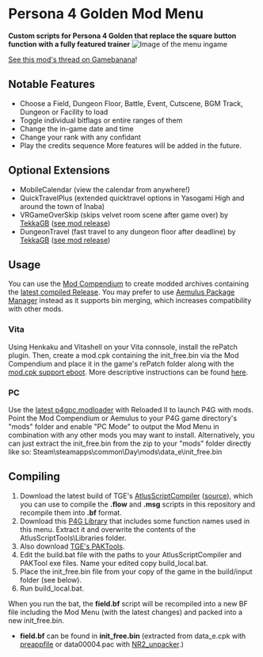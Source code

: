 # Persona 4 Golden Mod Menu
**Custom scripts for Persona 4 Golden that replace the square button function with a fully featured trainer**
![Image of the menu ingame](https://i.imgur.com/oW0nm48.png)

[See this mod's thread on Gamebanana](https://gamebanana.com/gamefiles/13256)!
## Notable Features
- Choose a Field, Dungeon Floor, Battle, Event, Cutscene, BGM Track, Dungeon or Facility to load
- Toggle individual bitflags or entire ranges of them
- Change the in-game date and time
- Change your rank with any confidant
- Play the credits sequence
More features will be added in the future.
## Optional Extensions
- MobileCalendar (view the calendar from anywhere!)
- QuickTravelPlus (extended quicktravel options in Yasogami High and around the town of Inaba)
- VRGameOverSkip (skips velvet room scene after game over) by [TekkaGB](https://github.com/TekkaGB) ([see mod release](https://gamebanana.com/gamefiles/13301))
- DungeonTravel (fast travel to any dungeon floor after deadline) by [TekkaGB](https://github.com/TekkaGB) ([see mod release](https://gamebanana.com/gamefiles/13356))
## Usage
You can use the [Mod Compendium](https://amicitia.github.io/post/modcompendium) to create modded archives containing the [latest compiled Release](https://github.com/ShrineFox/Persona-4-Golden-Mod-Menu/releases).
You may prefer to use [Aemulus Package Manager](https://gamebanana.com/tools/6878) instead as it supports bin merging, which increases compatibility with other mods.
### Vita
Using Henkaku and Vitashell on your Vita connsole, install the rePatch plugin. Then, create a mod.cpk containing the init_free.bin via the Mod Compendium and place it in the game's rePatch folder along with the [mod.cpk support eboot](https://amicitia.github.io/post/p4g-mod-cpk). More descriptive instructions can be found [here](https://amicitia.miraheze.org/wiki/Persona_4_Golden#Modding).
### PC
Use the [latest p4gpc.modloader](https://amicitia.github.io/post/p4g-pc-modloader) with Reloaded II to launch P4G with mods. Point the Mod Compendium or Aemulus to your P4G game directory's "mods" folder and enable "PC Mode" to output the Mod Menu in combination with any other mods you may want to install.
Alternatively, you can just extract the init_free.bin from the zip to your "mods" folder directly like so: Steam\steamapps\common\Day\mods\data_e\init_free.bin
## Compiling
1. Download the latest build of TGE's [AtlusScriptCompiler](https://ci.appveyor.com/project/TGEnigma/atlusscripttoolchain/build/artifacts) ([source](https://github.com/TGEnigma/AtlusScriptToolchain)), which you can use to compile the **.flow** and **.msg** scripts in this repository and recompile them into **.bf** format.
2. Download this [P4G Library](https://github.com/Tupelov/Persona-Library) that includes some function names used in this menu. Extract it and overwrite the contents of the AtlusScriptTools\Libraries folder.
3. Also download [TGE's PAKTools](https://github.com/TGEnigma/AtlusFileSystemLibrary/releases).
4. Edit the build.bat file with the paths to your AtlusScriptCompiler and PAKTool exe files. Name your edited copy build_local.bat.
5. Place the init_free.bin file from your copy of the game in the build/input folder (see below).
6. Run build_local.bat.

When you run the bat, the **field.bf** script will be recompiled into a new BF file including the Mod Menu (with the latest changes) and packed into a new init_free.bin.
- **field.bf** can be found in **init_free.bin** (extracted from data_e.cpk with [preappfile](https://amicitia.github.io/post/preappfile) or data00004.pac with [NR2_unpacker](https://modworkshop.net/mod/17641).)
